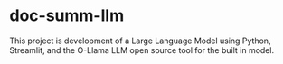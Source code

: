# doc-summ-llm
This project is development of a Large Language Model using Python, Streamlit, and the O-Llama LLM open source tool for the built in model. 
